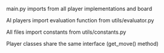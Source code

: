 main.py imports from all player implementations and board

AI players import evaluation function from utils/evaluator.py

All files import constants from utils/constants.py

Player classes share the same interface (get_move() method)

